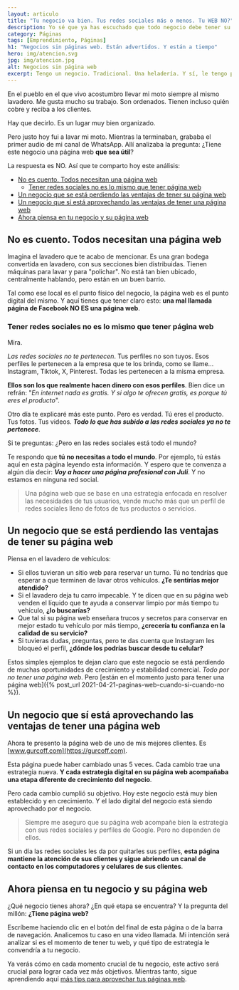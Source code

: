 ```yaml
---
layout: articulo
title: "Tu negocio va bien. Tus redes sociales más o menos. Tu WEB NO?"
description: Yo sé que ya has escuchado que todo negocio debe tener su página web. Te voy a contar por qué. Y te voy a decir por qué no cualquier página web.
category: Páginas
tags: [Emprendimiento, Páginas]
h1: "Negocios sin páginas web. Están advertidos. Y están a tiempo"
hero: img/atencion.svg
jpg: img/atencion.jpg
alt: Negocios sin página web
excerpt: Tengo un negocio. Tradicional. Una heladería. Y sí, le tengo página web. ¿Y el tuyo?
---
```

En el pueblo en el que vivo acostumbro llevar mi moto siempre al mismo lavadero. Me gusta mucho su trabajo. Son ordenados. Tienen incluso quién cobre y reciba a los clientes.

Hay que decirlo. Es un lugar muy bien organizado.

Pero justo hoy fui a lavar mi moto. Mientras la terminaban, grababa el primer audio de mi canal de WhatsApp. Allí analizaba la pregunta: ¿Tiene este negocio una página web **que sea útil**?

La respuesta es NO. Así que te comparto hoy este análisis:

- [No es cuento. Todos necesitan una página web](#no-es-cuento-todos-necesitan-una-página-web)
  - [Tener redes sociales no es lo mismo que tener página web](#tener-redes-sociales-no-es-lo-mismo-que-tener-página-web)
- [Un negocio que se está perdiendo las ventajas de tener su página web](#un-negocio-que-se-está-perdiendo-las-ventajas-de-tener-su-página-web)
- [Un negocio que sí está aprovechando las ventajas de tener una página web](#un-negocio-que-sí-está-aprovechando-las-ventajas-de-tener-una-página-web)
- [Ahora piensa en tu negocio y su página web](#ahora-piensa-en-tu-negocio-y-su-página-web)

## No es cuento. Todos necesitan una página web

Imagina el lavadero que te acabo de mencionar. Es una gran bodega convertida en lavadero, con sus secciones bien distribuidas. Tienen máquinas para lavar y para "polichar". No está tan bien ubicado, centralmente hablando, pero están en un buen barrio.

Tal como ese local es el punto físico del negocio, la página web es el punto digital del mismo. Y aquí tienes que tener claro esto: **una mal llamada página de Facebook NO ES una página web**.

### Tener redes sociales no es lo mismo que tener página web

Mira.

*Las redes sociales no te pertenecen*. Tus perfiles no son tuyos. Esos perfiles le pertenecen a la empresa que te los brinda, como se llame... Instagram, Tiktok, X, Pinterest. Todas les pertenecen a la misma empresa.

**Ellos son los que realmente hacen dinero con esos perfiles**. Bien dice un refrán: "*En internet nada es gratis. Y si algo te ofrecen gratis, es porque tú eres el producto*".

Otro día te explicaré más este punto. Pero es verdad. Tú eres el producto. Tus fotos. Tus videos. ***Todo lo que has subido a las redes sociales ya no te pertenece***.

Si te preguntas: ¿Pero en las redes sociales está todo el mundo?

Te respondo que **tú no necesitas a todo el mundo**. Por ejemplo, tú estás aquí en esta página leyendo esta información. Y espero que te convenza a algún día decir: ***Voy a hacer una página profesional con Juli***. Y no estamos en ninguna red social.

>Una página web que se base en una estrategia enfocada en resolver las necesidades de tus usuarios, vende mucho más que un perfil de redes sociales lleno de fotos de tus productos o servicios.

## Un negocio que se está perdiendo las ventajas de tener su página web

Piensa en el lavadero de vehículos:

* Si ellos tuvieran un sitio web para reservar un turno. Tú no tendrías que esperar a que terminen de lavar otros vehículos. **¿Te sentirías mejor atendido?** 
* Si el lavadero deja tu carro impecable. Y te dicen que en su página web venden el líquido que te ayuda a conservar limpio por más tiempo tu vehículo, **¿lo buscarías?**
* Que tal si su página web enseñara trucos y secretos para conservar en mejor estado tu vehículo por más tiempo, **¿crecería tu confianza en la calidad de su servicio?**
* Si tuvieras dudas, preguntas, pero te das cuenta que Instagram les bloqueó el perfil, **¿dónde los podrías buscar desde tu celular?**

Estos simples ejemplos te dejan claro que este negocio se está perdiendo de muchas oportunidades de crecimiento y estabilidad comercial. *Todo por no tener una página web*. Pero [están en el momento justo para tener una página web]({% post_url 2021-04-21-paginas-web-cuando-si-cuando-no %}).

## Un negocio que sí está aprovechando las ventajas de tener una página web

Ahora te presento la página web de uno de mis mejores clientes. Es [www.gurcoff.com](https://gurcoff.com).

Esta página puede haber cambiado unas 5 veces. Cada cambio trae una estrategia nueva. **Y cada estrategia digital en su página web acompañaba una etapa diferente de crecimiento del negocio**.

Pero cada cambio cumplió su objetivo. Hoy este negocio está muy bien establecido y en crecimiento. Y el lado digital del negocio está siendo aprovechado por el negocio.

>Siempre me aseguro que su página web acompañe bien la estrategia con sus redes sociales y perfiles de Google. Pero no dependen de ellos.

Si un día las redes sociales les da por quitarles sus perfiles, **esta página mantiene la atención de sus clientes y sigue abriendo un canal de contacto en los computadores y celulares de sus clientes**.

## Ahora piensa en tu negocio y su página web

¿Qué negocio tienes ahora? ¿En qué etapa se encuentra? Y la pregunta del millón: **¿Tiene página web?**

Escríbeme haciendo clic en el botón del final de esta página o de la barra de navegación. Analicemos tu caso en una video llamada. Mi intención será analizar si es el momento de tener tu web, y qué tipo de estrategia le convendría a tu negocio.

Ya verás cómo en cada momento crucial de tu negocio, este activo será crucial para lograr cada vez más objetivos. Mientras tanto, sigue aprendiendo aquí [más tips para aprovechar tus páginas web](/).
